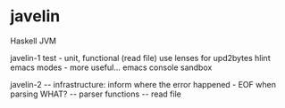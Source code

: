 javelin
=======

Haskell JVM

javelin-1
test - unit, functional (read file)
use lenses for upd2bytes
hlint
emacs modes - more useful...
emacs console
sandbox

javelin-2
-- infrastructure: inform where the error happened - EOF when parsing WHAT?
-- parser functions
-- read file